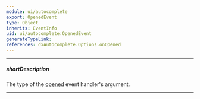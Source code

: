 ```yaml
---
module: ui/autocomplete
export: OpenedEvent
type: Object
inherits: EventInfo
uid: ui/autocomplete:OpenedEvent
generateTypeLink: 
references: dxAutocomplete.Options.onOpened
---
```

---
##### shortDescription
The type of the [opened]({basewidgetpath}/Events/#opened) event handler's argument.

---
<!-- Description goes here -->